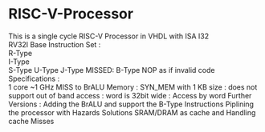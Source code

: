 # RISC-V-Processor
This is a single cycle RISC-V Processor in VHDL with ISA I32 \
RV32I Base Instruction Set :\
    R-Type\
    I-Type\
    S-Type
    U-Type
    J-Type
    MISSED: B-Type
    NOP as if invalid code
Specifications :  
    1 core 
    ~1 GHz
    MISS to BrALU 
    Memory : SYN_MEM  with 1 KB size
           : does not support out of band access
           : word is 32bit wide 
           : Access by word
Further Versions :
    Adding the BrALU and support the B-Type Instructions 
    Piplining the processor with Hazards Solutions 
    SRAM/DRAM as cache and Handling cache Misses
